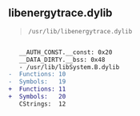 ## libenergytrace.dylib

> `/usr/lib/libenergytrace.dylib`

```diff

   __AUTH_CONST.__const: 0x20
   __DATA_DIRTY.__bss: 0x48
   - /usr/lib/libSystem.B.dylib
-  Functions: 10
-  Symbols:   19
+  Functions: 11
+  Symbols:   20
   CStrings:  12
 

```
